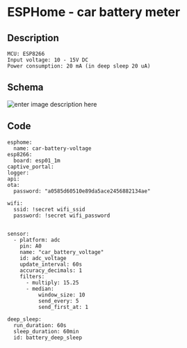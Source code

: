 # ESPHome - car battery meter


## Description

    MCU: ESP8266
    Input voltage: 10 - 15V DC
    Power consumption: 20 mA (in deep sleep 20 uA)


## Schema

![enter image description here](https://photos.app.goo.gl/LGtXwSTnXPz9NPTj8)

## Code

    esphome:
      name: car-battery-voltage
    esp8266:
      board: esp01_1m
    captive_portal:
    logger:
    api:
    ota:
      password: "a0585d60510e89da5ace2456882134ae"
    
    wifi:
      ssid: !secret wifi_ssid
      password: !secret wifi_password
    
    
    sensor:
      - platform: adc
        pin: A0
        name: "car_battery_voltage"
        id: adc_voltage
        update_interval: 60s
        accuracy_decimals: 1
        filters:
          - multiply: 15.25 
          - median:
              window_size: 10
              send_every: 5
              send_first_at: 1
         
    deep_sleep:
      run_duration: 60s 
      sleep_duration: 60min
      id: battery_deep_sleep


